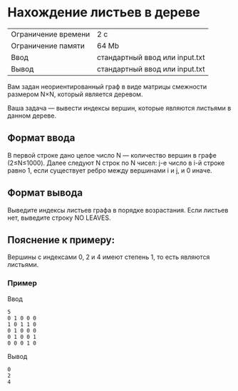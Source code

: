 # Нахождение листьев в дереве

<table>
 <tr>
    <td>Ограничение времени</td>
    <td>2 c</td>
 </tr>
 <tr>
    <td>Ограничение памяти</td>
    <td>64 Mb</td>
 </tr>
  <tr>
    <td>Ввод</td>
    <td>стандартный ввод или input.txt</td>
 </tr>
  <tr>
    <td>Вывод</td>
    <td>стандартный ввод или input.txt</td>
 </tr>
</table>


Вам задан неориентированный граф в виде матрицы смежности размером N×N, который является деревом.

Ваша задача — вывести индексы вершин, которые являются листьями в данном дереве.

## Формат ввода

В первой строке дано целое число N — количество вершин в графе (2≤N≤1000).
Далее следуют N строк по N чисел: j-е число в i-й строке равно 1, если существует ребро между вершинами i и j, и 0 иначе.

## Формат вывода

Выведите индексы листьев графа в порядке возрастания. Если листьев нет, выведите строку NO LEAVES.

## Пояснение к примеру:

Вершины с индексами 0, 2 и 4 имеют степень 1, то есть являются листьями.

### Пример

Ввод
```
5
0 1 0 0 0
1 0 1 1 0
0 1 0 0 0
0 1 0 0 1
0 0 0 1 0
```   

Вывод
```
0
2
4
```